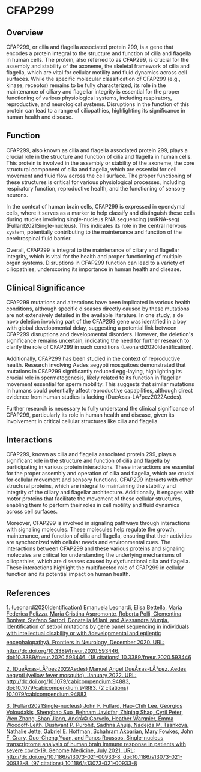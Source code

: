 # CFAP299

## Overview
CFAP299, or cilia and flagella associated protein 299, is a gene that encodes a protein integral to the structure and function of cilia and flagella in human cells. The protein, also referred to as CFAP299, is crucial for the assembly and stability of the axoneme, the skeletal framework of cilia and flagella, which are vital for cellular motility and fluid dynamics across cell surfaces. While the specific molecular classification of CFAP299 (e.g., kinase, receptor) remains to be fully characterized, its role in the maintenance of ciliary and flagellar integrity is essential for the proper functioning of various physiological systems, including respiratory, reproductive, and neurological systems. Disruptions in the function of this protein can lead to a range of ciliopathies, highlighting its significance in human health and disease.

## Function
CFAP299, also known as cilia and flagella associated protein 299, plays a crucial role in the structure and function of cilia and flagella in human cells. This protein is involved in the assembly or stability of the axoneme, the core structural component of cilia and flagella, which are essential for cell movement and fluid flow across the cell surface. The proper functioning of these structures is critical for various physiological processes, including respiratory function, reproductive health, and the functioning of sensory neurons.

In the context of human brain cells, CFAP299 is expressed in ependymal cells, where it serves as a marker to help classify and distinguish these cells during studies involving single-nucleus RNA sequencing (snRNA-seq) (Fullard2021Single-nucleus). This indicates its role in the central nervous system, potentially contributing to the maintenance and function of the cerebrospinal fluid barrier.

Overall, CFAP299 is integral to the maintenance of ciliary and flagellar integrity, which is vital for the health and proper functioning of multiple organ systems. Disruptions in CFAP299 function can lead to a variety of ciliopathies, underscoring its importance in human health and disease.

## Clinical Significance
CFAP299 mutations and alterations have been implicated in various health conditions, although specific diseases directly caused by these mutations are not extensively detailed in the available literature. In one study, a de novo deletion involving part of the CFAP299 gene was identified in a boy with global developmental delay, suggesting a potential link between CFAP299 disruptions and developmental disorders. However, the deletion's significance remains uncertain, indicating the need for further research to clarify the role of CFAP299 in such conditions (Leonardi2020Identification).

Additionally, CFAP299 has been studied in the context of reproductive health. Research involving Aedes aegypti mosquitoes demonstrated that mutations in CFAP299 significantly reduced egg-laying, highlighting its crucial role in spermatogenesis, likely related to its function in flagellar movement essential for sperm mobility. This suggests that similar mutations in humans could potentially affect reproductive capabilities, although direct evidence from human studies is lacking (DueÃ±as-LÃ³pez2022Aedes).

Further research is necessary to fully understand the clinical significance of CFAP299, particularly its role in human health and disease, given its involvement in critical cellular structures like cilia and flagella.

## Interactions
CFAP299, known as cilia and flagella associated protein 299, plays a significant role in the structure and function of cilia and flagella by participating in various protein interactions. These interactions are essential for the proper assembly and operation of cilia and flagella, which are crucial for cellular movement and sensory functions. CFAP299 interacts with other structural proteins, which are integral to maintaining the stability and integrity of the ciliary and flagellar architecture. Additionally, it engages with motor proteins that facilitate the movement of these cellular structures, enabling them to perform their roles in cell motility and fluid dynamics across cell surfaces.

Moreover, CFAP299 is involved in signaling pathways through interactions with signaling molecules. These molecules help regulate the growth, maintenance, and function of cilia and flagella, ensuring that their activities are synchronized with cellular needs and environmental cues. The interactions between CFAP299 and these various proteins and signaling molecules are critical for understanding the underlying mechanisms of ciliopathies, which are diseases caused by dysfunctional cilia and flagella. These interactions highlight the multifaceted role of CFAP299 in cellular function and its potential impact on human health.


## References


[1. (Leonardi2020Identification) Emanuela Leonardi, Elisa Bettella, Maria Federica Pelizza, Maria Cristina Aspromonte, Roberta Polli, Clementina Boniver, Stefano Sartori, Donatella Milani, and Alessandra Murgia. Identification of setbp1 mutations by gene panel sequencing in individuals with intellectual disability or with âdevelopmental and epileptic encephalopathyâ. Frontiers in Neurology, December 2020. URL: http://dx.doi.org/10.3389/fneur.2020.593446, doi:10.3389/fneur.2020.593446. (18 citations) 10.3389/fneur.2020.593446](https://doi.org/10.3389/fneur.2020.593446)

[2. (DueÃ±as-LÃ³pez2022Aedes) Manuel Angel DueÃ±as-LÃ³pez. Aedes aegypti (yellow fever mosquito). January 2022. URL: http://dx.doi.org/10.1079/cabicompendium.94883, doi:10.1079/cabicompendium.94883. (2 citations) 10.1079/cabicompendium.94883](https://doi.org/10.1079/cabicompendium.94883)

[3. (Fullard2021Single-nucleus) John F. Fullard, Hao-Chih Lee, Georgios Voloudakis, Shengbao Suo, Behnam Javidfar, Zhiping Shao, Cyril Peter, Wen Zhang, Shan Jiang, AndrÃ© Corvelo, Heather Wargnier, Emma Woodoff-Leith, Dushyant P. Purohit, Sadhna Ahuja, Nadejda M. Tsankova, Nathalie Jette, Gabriel E. Hoffman, Schahram Akbarian, Mary Fowkes, John F. Crary, Guo-Cheng Yuan, and Panos Roussos. Single-nucleus transcriptome analysis of human brain immune response in patients with severe covid-19. Genome Medicine, July 2021. URL: http://dx.doi.org/10.1186/s13073-021-00933-8, doi:10.1186/s13073-021-00933-8. (97 citations) 10.1186/s13073-021-00933-8](https://doi.org/10.1186/s13073-021-00933-8)